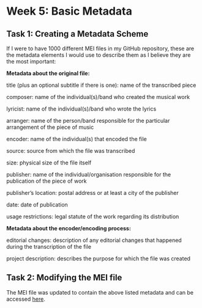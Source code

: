 # Week 5: Basic Metadata

## Task 1: Creating a Metadata Scheme

If I were to have 1000 different MEI files in my GitHub repository, these are the metadata elements I would use to describe them as I believe they are the most important:

**Metadata about the original file:**

title (plus an optional subtitle if there is one): name of the transcribed piece

composer: name of the individual(s)/band who created the musical work

lyricist: name of the individual(s)/band who wrote the lyrics

arranger: name of the person/band responsible for the particular arrangement of the piece of music

encoder: name of the individual(s) that encoded the file

source: source from which the file was transcribed

size: physical size of the file itself

publisher: name of the individual/organisation responsible for the publication of the piece of work

publisher’s location: postal address or at least a city of the publisher

date: date of publication

usage restrictions: legal statute of the work regarding its distribution

**Metadata about the encoder/encoding process:**

editorial changes: description of any editorial changes that happened during the transcription of the file

project description: describes the purpose for which the file was created

## Task 2: Modifying the MEI file

The MEI file was updated to contain the above listed metadata and can be accessed [here](week7.md).

